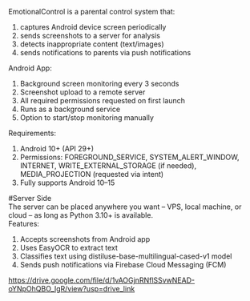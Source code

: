 EmotionalControl is a parental control system that:  
1. captures Android device screen periodically  
2. sends screenshots to a server for analysis  
3. detects inappropriate content (text/images)  
4. sends notifications to parents via push notifications

Android App:  
1. Background screen monitoring every 3 seconds
2. Screenshot upload to a remote server
3. All required permissions requested on first launch
4. Runs as a background service
5. Option to start/stop monitoring manually

Requirements:  
1. Android 10+ (API 29+)
2. Permissions: FOREGROUND_SERVICE, SYSTEM_ALERT_WINDOW, INTERNET, WRITE_EXTERNAL_STORAGE (if needed), MEDIA_PROJECTION (requested via intent)
3. Fully supports Android 10–15

#Server Side  
The server can be placed anywhere you want – VPS, local machine, or cloud – as long as Python 3.10+ is available.  
Features:  
1. Accepts screenshots from Android app
2. Uses EasyOCR to extract text
3. Classifies text using distiluse-base-multilingual-cased-v1 model
4. Sends push notifications via Firebase Cloud Messaging (FCM)




https://drive.google.com/file/d/1vAOGjnRNflSSvwNEAD-oYNpOhQBO_IgR/view?usp=drive_link
